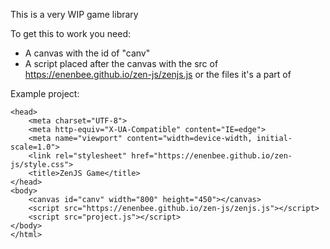 This is a very WIP game library

To get this to work you need:
 * A canvas with the id of "canv"
 * A script placed after the canvas with the src of https://enenbee.github.io/zen-js/zenjs.js or the files it's a part of
 
 
 Example project:
 
```<html lang="en">
<head>
    <meta charset="UTF-8">
    <meta http-equiv="X-UA-Compatible" content="IE=edge">
    <meta name="viewport" content="width=device-width, initial-scale=1.0">
    <link rel="stylesheet" href="https://enenbee.github.io/zen-js/style.css">
    <title>ZenJS Game</title>
</head>
<body>
    <canvas id="canv" width="800" height="450"></canvas>
    <script src="https://enenbee.github.io/zen-js/zenjs.js"></script>
    <script src="project.js"></script>
</body>
</html>
